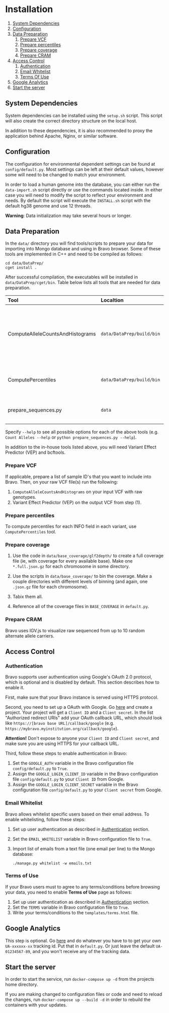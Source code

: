 Installation
============

1. [System Dependencies](#system-dependencies)
2. [Configuration](#configuration)
3. [Data Preparation](#data-preparation)
   1. [Prepare VCF](#prepare-vcf)
   2. [Prepare percentiles](#prepare-percentiles)
   3. [Prepare coverage](#prepare-coverage)
   4. [Prepare CRAM](#prepare-cram)
4. [Access Control](#access-control)
   1. [Authentication](#authentication)
   2. [Email Whitelist](#email-whitelist)
   3. [Terms Of Use](#terms-of-use)
7. [Google Analytics](#google-analytics)
8. [Start the server](#start-the-server)

## System Dependencies

System dependencies can be installed using the `setup.sh` script.
This script will also create the correct directory structure on the local host.

In addition to these dependencies, it is also recommended to proxy the application behind Apache, Nginx, or similar software.

## Configuration

The configuration for environmental dependent settings can be found at `config/default.py`.
Most settings can be left at their default values, however some will need to be changed to match your environment.


In order to load a human genome into the database, you can either run the `data-import.sh` script directly or use the commands located inside.
In either case you will need to modify the script to reflect your environment and needs. By default the script will execute the `INSTALL.sh` script
with the default hg38 genome and use 12 threads.

**Warning**: Data initialization may take several hours or longer.

## Data Preparation

In the `data/` directory you will find tools/scripts to prepare your data for importing into Mongo database and using in Bravo browser.
Some of these tools are implemented in C++ and need to be compiled as follows:

    cd data/DataPrep/
    cget install .

After successful compilation, the executables will be installed in `data/DataPrep/cget/bin`.
Table below lists all tools that are needed for data preparation.

| Tool | Localtion | Description |
|:-----|:----------|:------------|
| ComputeAlleleCountsAndHistograms | `data/DataPrep/build/bin` | For each variant it computes NS, AN, AC, AF, Hom, Het, DP, AVGDP, AVGGQ, histograms for DP and GQ. Monomorphic variants are dropped (monomorphic variants may arise after subsetting individuals). |
| ComputePercentiles | `data/DataPrep/build/bin` | This program computes percentiles for the QUAL field or any arbitrary numeric INFO field across all variants |
| prepare_sequences.py | `data` | Generates CRAM file with sequences from heterozygous/homozygous samples |

Specify `--help` to see all possible options for each of the above tools (e.g. `Count Alleles --help` or `python prepare_sequences.py --help`).

In addition to the in-house tools listed above, you will need Variant Effect Predictor (VEP) and bcftools.

### Prepare VCF

If applicable, prepare a list of sample ID's that you want to include into Bravo.
Then, on your raw VCF file(s) run the following:

1. `ComputeAlleleCountsAndHistograms` on your input VCF with raw genotypes.
2. Variant Effect Predictor (VEP) on the output VCF from step (1).

### Prepare percentiles

To compute percentiles for each INFO field in each variant, use `ComputePercentiles` tool.

### Prepare coverage

1. Use the code in `data/base_coverage/glf2depth/` to create a full coverage file (ie, with coverage for every available base).
Make one `*.full.json.gz` for each chromosome in some directory.

2. Use the scripts in `data/base_coverage/` to bin the coverage.
Make a couple directories with different levels of binning (and again, one `.json.gz` file for each chromosome).

3. Tabix them all.

4. Reference all of the coverage files in `BASE_COVERAGE` in `default.py`.

### Prepare CRAM

Bravo uses IGV.js to visualize raw sequenced from up to 10 random alternate allele carriers.    
    
## Access Control

### Authentication

Bravo supports user authentication using Google's OAuth 2.0 protocol, which is optional and is disabled by default. This section describes how to enable it.

First, make sure that your Bravo instance is served using HTTPS protocol.

Second, you need to set up a OAuth with Google. Go [here](https://console.developers.google.com/apis/credentials) and create a project. Your project will get a `Client ID` and a `Client secret`. In the list "Authorized redirect URIs" add your OAuth callback URL, which should look like `https://[bravo base URL]/callback/google` (e.g. `https://mybravo.myinstitution.org/callback/google`).

**Attention!** Don't expose to anyone your `Client ID` and `Client secret`, and make sure you are using HTTPS for your callback URL.

Third, follow these steps to enable authentication in Bravo:
1. Set the `GOOGLE_AUTH` variable in the Bravo configuration file `config/default.py` to `True`.
2. Assign the `GOOGLE_LOGIN_CLIENT_ID` variable in the Bravo configuration file `config/default.py` to your `Client ID` from Google.
3. Assign the `GOOGLE_LOGIN_CLIENT_SECRET` variable in the Bravo configuration file `config/default.py` to your `Client secret` from Google.

### Email Whitelist
Bravo allows whitelist specific users based on their email address. To enable whitelisting, follow these steps:
1. Set up user authentication as described in [Authentication](#authentication) section.
2. Set the `EMAIL_WHITELIST` variable in Bravo configuration file to `True`.
3. Import list of emails from a text file (one email per line) to the Mongo database:
    
       ./manage.py whitelist -w emails.txt
      
### Terms of Use
If your Bravo users must to agree to any terms/conditions before browsing your data, you need to enable **Terms of Use** page as follows:
1. Set up user authentication as described in [Authentication](#authentication) section.
2. Set the `TERMS` variable in Bravo configuration file to `True`.
3. Write your terms/conditions to the `templates/terms.html` file.


## Google Analytics
This step is optional. Go [here](https://analytics.google.com/analytics/web) and do whatever you have to to get your own `UA-xxxxxx-xx` tracking id.  Put that in `default.py`.  Or just leave the default `UA-01234567-89`, and you won't receive any of the tracking data.

## Start the server

In order to start the service, run `docker-compose up -d` from the projects home directory.

If you are making changed to configuration files or code and need to reload the changes, run `docker-compose up --build -d` in order to rebuild the containers with your updates.
